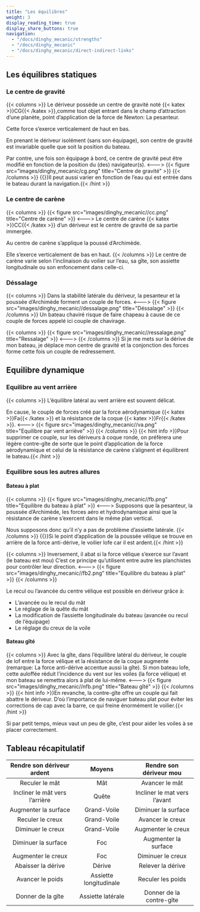 ```yaml
---
title: "Les équilibres"
weight: 3
display_reading_time: true
display_share_buttons: true
navigation:
  - "/docs/dinghy_mecanic/strengths"
  - "/docs/dinghy_mecanic"
  - "/docs/dinghy_mecanic/direct-indirect-links"
---
```

## Les équilibres statiques

### Le centre de gravité
{{< columns >}}
Le dériveur possède un centre de gravité noté {{< katex >}}CG{{< /katex >}},comme tout objet entrant dans le champ d’attraction d’une planète, point d’application de la force de Newton: La pesanteur.

Cette force s’exerce verticalement de haut en bas.

En prenant le dériveur isolément (sans son équipage), son centre de gravité est invariable quelle que soit la position du bateau.

Par contre, une fois son équipage à bord, ce centre de gravité peut être modifié en fonction de la position du (des) navigateur(s).
<--->
{{< figure src="images/dinghy_mecanic/cg.png" title="Centre de gravité" >}}
{{< /columns >}}
{{<hint info>}}Il peut aussi varier en fonction de l’eau qui est entrée dans le bateau durant la navigation.{{< /hint >}}

### Le centre de carène

{{< columns >}}
{{< figure src="images/dinghy_mecanic//cc.png" title="Centre de carène" >}}
<--->
Le centre de carène {{< katex >}}CC{{< /katex >}} d’un dériveur est le centre de gravité de sa partie immergée.

Au centre de carène s’applique la poussé d’Archimède.

Elle s’exerce verticalement de bas en haut.
{{< /columns >}}
Le centre de carène varie selon l’inclinaison du voilier sur l’eau, sa gîte, son assiette longitudinale ou son enfoncement dans celle-ci.

### Déssalage

{{< columns >}}
Dans la stabilité latérale du dériveur, la pesanteur et la poussée d’Archimède forment un couple de
forces.
<--->
{{< figure src="images/dinghy_mecanic//dessalage.png" title="Déssalage" >}}
{{< /columns >}}
Un bateau chaviré risque de faire chapeau à cause de ce couple de forces appelé ici couple de chavirage.

{{< columns >}}
{{< figure src="images/dinghy_mecanic//ressalage.png" title="Ressalage" >}}
<--->
{{< /columns >}}
Si je me mets sur la dérive de mon bateau, je déplace mon centre de gravité et la conjonction des forces forme cette fois un couple de redressement.

## Equilibre dynamique

### Equilibre au vent arrière
{{< columns >}}
L’équilibre latéral au vent arrière est souvent délicat.

En cause, le couple de forces créé par la force aérodynamique {{< katex >}}Fa{{< /katex >}} et la résistance de la coque {{< katex >}}Fr{{< /katex >}}.
<--->
{{< figure src="images/dinghy_mecanic//va.png" title="Equilibre par vent arriève" >}}
{{< /columns >}}
{{< hint info >}}Pour supprimer ce couple, sur les dériveurs à coque ronde, on préfèrera une légère contre-gîte de sorte que le point d’application de la force aérodynamique et celui de la résistance de carène s’alignent et équilibrent le bateau.{{< /hint >}}

### Equilibre sous les autres allures

#### Bateau à plat
{{< columns >}}
{{< figure src="images/dinghy_mecanic//fb.png" title="Equilibre du bateau à plat" >}}
<--->
Supposons que la pesanteur, la poussée d’Archimède, les forces aéro et hydrodynamique ainsi que la résistance de carène s’exercent dans le même plan vertical.

Nous supposons donc qu’il n’y a pas de problème d’assiette latérale.
{{< /columns >}}
{{<hint info>}}Si le point d’application de la poussée vélique se trouve en arrière de la force anti-dérive, le voilier lofe car il est ardent.{{< /hint >}}

{{< columns >}}
Inversement, il abat si la force vélique s’exerce sur l’avant (le bateau est mou) C’est ce
principe qu’utilisent entre autre les planchistes pour contrôler leur direction.
<--->
{{< figure src="images/dinghy_mecanic//fb2.png" title="Equilibre du bateau à plat" >}}
{{< /columns >}}

Le recul ou l’avancée du centre vélique est possible en dériveur grâce à:

* L’avancée ou le recul du mât
* Le réglage de la quête du mât
* La modification de l’assiette longitudinale du bateau (avancée ou recul de l’équipage)
* Le réglage du creux de la voile

#### Bateau gîté
{{< columns >}}
Avec la gîte, dans l’équilibre latéral du dériveur, le couple de lof entre la force vélique et la résistance de la coque augmente (remarque: La force anti-dérive accentue aussi la gîte). Si mon bateau lofe, cette auloffée réduit l’incidence du vent sur les voiles (la force vélique) et mon bateau se remettra alors à plat de lui-même.
<--->
{{< figure src="images/dinghy_mecanic//nfb.png" title="Bateau gîté" >}}
{{< /columns >}}
{{< hint info >}}En revanche, la contre-gîte offre un couple qui fait abattre le dériveur. D’où l’importance de naviguer bateau plat pour éviter les corrections de cap avec la barre, ce qui freine énormément le voilier.{{< /hint >}}

Si par petit temps, mieux vaut un peu de gîte, c’est pour aider les voiles à se placer correctement.
## Tableau récapitulatif

|   Rendre son dériveur ardent   |         Moyens         |   Rendre son dériveur mou    |
|:------------------------------:|:----------------------:|:----------------------------:|
|         Reculer le mât         |          Mât           |        Avancer le mât        |
| Incliner le mât vers l’arrière |         Quête          | Incliner le mat vers l’avant |
|      Augmenter la surface      |      Grand-Voile       |     Diminuer la surface      |
|        Reculer le creux        |      Grand-Voile       |       Avancer le creux       |
|       Diminuer le creux        |      Grand-Voile       |      Augmenter le creux      |
|      Diminuer la surface       |          Foc           |     Augmenter la surface     |
|       Augmenter le creux       |          Foc           |      Diminuer le creux       |
|       Abaisser la dérive       |         Dérive         |      Relever la dérive       |
|        Avancer le poids        | Assiette longitudinale |      Reculer les poids       |
|       Donner de la gîte        |   Assiette latérale    |   Donner de la contre-gîte   |
